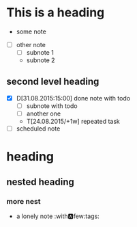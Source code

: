 # This is a heading
* some note
* [ ] other note
  * [ ] subnote 1
  * subnote 2

## second level heading
* [x] D[31.08.2015:15:00] done note with todo
  * [ ] subnote with todo
  * [ ] another one
  * T[24.08.2015/+1w] repeated task
* [ ] scheduled note 

# heading
## nested heading
### more nest
* a lonely note :with:a:few:tags:
